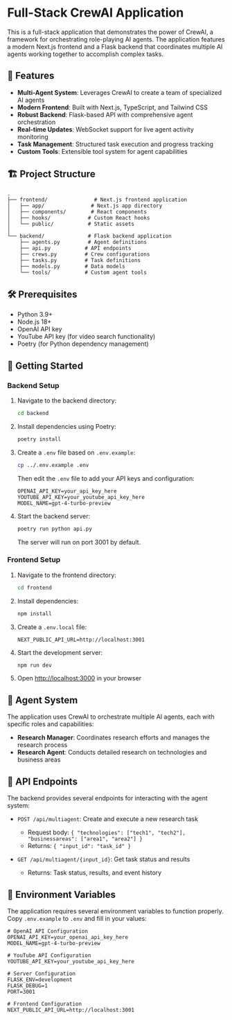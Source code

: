 # Full-Stack CrewAI Application

This is a full-stack application that demonstrates the power of CrewAI, a framework for orchestrating role-playing AI agents. The application features a modern Next.js frontend and a Flask backend that coordinates multiple AI agents working together to accomplish complex tasks.

## 🚀 Features

- **Multi-Agent System**: Leverages CrewAI to create a team of specialized AI agents
- **Modern Frontend**: Built with Next.js, TypeScript, and Tailwind CSS
- **Robust Backend**: Flask-based API with comprehensive agent orchestration
- **Real-time Updates**: WebSocket support for live agent activity monitoring
- **Task Management**: Structured task execution and progress tracking
- **Custom Tools**: Extensible tool system for agent capabilities

## 🏗️ Project Structure

```
.
├── frontend/               # Next.js frontend application
│   ├── app/               # Next.js app directory
│   ├── components/        # React components
│   ├── hooks/            # Custom React hooks
│   └── public/           # Static assets
│
└── backend/              # Flask backend application
    ├── agents.py         # Agent definitions
    ├── api.py           # API endpoints
    ├── crews.py         # Crew configurations
    ├── tasks.py         # Task definitions
    ├── models.py        # Data models
    └── tools/           # Custom agent tools
```

## 🛠️ Prerequisites

- Python 3.9+
- Node.js 18+
- OpenAI API key
- YouTube API key (for video search functionality)
- Poetry (for Python dependency management)

## 🚀 Getting Started

### Backend Setup

1. Navigate to the backend directory:

   ```bash
   cd backend
   ```

2. Install dependencies using Poetry:

   ```bash
   poetry install
   ```

3. Create a `.env` file based on `.env.example`:

   ```bash
   cp ../.env.example .env
   ```

   Then edit the `.env` file to add your API keys and configuration:

   ```
   OPENAI_API_KEY=your_api_key_here
   YOUTUBE_API_KEY=your_youtube_api_key_here
   MODEL_NAME=gpt-4-turbo-preview
   ```

4. Start the backend server:
   ```bash
   poetry run python api.py
   ```
   The server will run on port 3001 by default.

### Frontend Setup

1. Navigate to the frontend directory:

   ```bash
   cd frontend
   ```

2. Install dependencies:

   ```bash
   npm install
   ```

3. Create a `.env.local` file:

   ```
   NEXT_PUBLIC_API_URL=http://localhost:3001
   ```

4. Start the development server:

   ```bash
   npm run dev
   ```

5. Open [http://localhost:3000](http://localhost:3000) in your browser

## 🤖 Agent System

The application uses CrewAI to orchestrate multiple AI agents, each with specific roles and capabilities:

- **Research Manager**: Coordinates research efforts and manages the research process
- **Research Agent**: Conducts detailed research on technologies and business areas

## 🔧 API Endpoints

The backend provides several endpoints for interacting with the agent system:

- `POST /api/multiagent`: Create and execute a new research task

  - Request body: `{ "technologies": ["tech1", "tech2"], "businessareas": ["area1", "area2"] }`
  - Returns: `{ "input_id": "task_id" }`

- `GET /api/multiagent/{input_id}`: Get task status and results
  - Returns: Task status, results, and event history

## 📝 Environment Variables

The application requires several environment variables to function properly. Copy `.env.example` to `.env` and fill in your values:

```
# OpenAI API Configuration
OPENAI_API_KEY=your_openai_api_key_here
MODEL_NAME=gpt-4-turbo-preview

# YouTube API Configuration
YOUTUBE_API_KEY=your_youtube_api_key_here

# Server Configuration
FLASK_ENV=development
FLASK_DEBUG=1
PORT=3001

# Frontend Configuration
NEXT_PUBLIC_API_URL=http://localhost:3001
```
